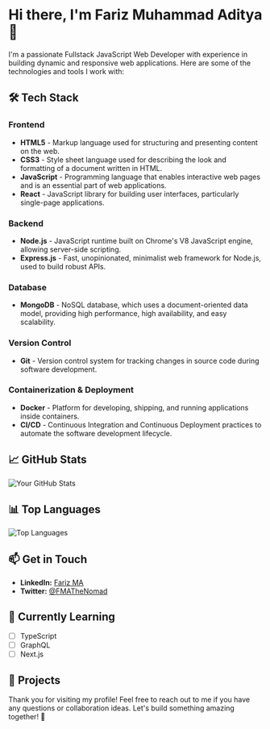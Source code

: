 # Hi there, I'm Fariz Muhammad Aditya 👋

I'm a passionate Fullstack JavaScript Web Developer with experience in building dynamic and responsive web applications. Here are some of the technologies and tools I work with:

## 🛠️ Tech Stack

### Frontend
- **HTML5** - Markup language used for structuring and presenting content on the web.
- **CSS3** - Style sheet language used for describing the look and formatting of a document written in HTML.
- **JavaScript** - Programming language that enables interactive web pages and is an essential part of web applications.
- **React** - JavaScript library for building user interfaces, particularly single-page applications.

### Backend
- **Node.js** - JavaScript runtime built on Chrome's V8 JavaScript engine, allowing server-side scripting.
- **Express.js** - Fast, unopinionated, minimalist web framework for Node.js, used to build robust APIs.

### Database
- **MongoDB** - NoSQL database, which uses a document-oriented data model, providing high performance, high availability, and easy scalability.

### Version Control
- **Git** - Version control system for tracking changes in source code during software development.

### Containerization & Deployment
- **Docker** - Platform for developing, shipping, and running applications inside containers.
- **CI/CD** - Continuous Integration and Continuous Deployment practices to automate the software development lifecycle.

## 📈 GitHub Stats

![Your GitHub Stats](https://github-readme-stats.vercel.app/api?username=FMATheNomad&show_icons=true&theme=radical)

## 📊 Top Languages

![Top Languages](https://github-readme-stats.vercel.app/api/top-langs/?username=FMATheNomad&layout=compact&theme=radical)

## 📫 Get in Touch

- **LinkedIn:** [Fariz MA](https://www.linkedin.com/in/farizma)
- **Twitter:** [@FMATheNomad](https://twitter.com/FMATheNomad)

## 🌱 Currently Learning

- [ ] TypeScript
- [ ] GraphQL
- [ ] Next.js

## 🚀 Projects


Thank you for visiting my profile! Feel free to reach out to me if you have any questions or collaboration ideas. Let's build something amazing together! 🚀

